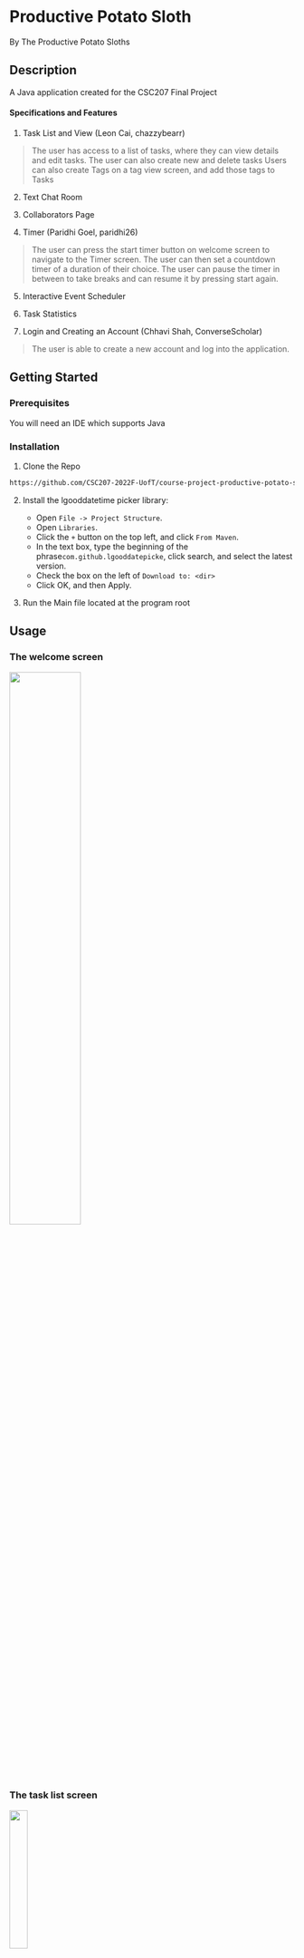 # Productive Potato Sloth
By The Productive Potato Sloths

## Description
A Java application created for the CSC207 Final Project

#### Specifications and Features
1. Task List and View (Leon Cai, chazzybearr)
>The user has access to a list of tasks, where they can view details and edit tasks. 
>The user can also create new and delete tasks
>Users can also create Tags on a tag view screen, and add those tags to Tasks

2. Text Chat Room

3. Collaborators Page

4. Timer (Paridhi Goel, paridhi26)

>The user can press the start timer button on welcome screen to navigate to the Timer screen.
>The user can then set a countdown timer of a duration of their choice.
>The user can pause the timer in between to take breaks and can resume it by pressing start again.
 
5. Interactive Event Scheduler

6. Task Statistics 

7. Login and Creating an Account (Chhavi Shah, ConverseScholar)
> The user is able to create a new account and log into the application.


## Getting Started
### Prerequisites
You will need an IDE which supports Java

### Installation
1. Clone the Repo
```sh
https://github.com/CSC207-2022F-UofT/course-project-productive-potato-sloth.git
```

2. Install the lgooddatetime picker library:

   - Open `File -> Project Structure`.
   - Open `Libraries`.
   - Click the `+` button on the top left, and click `From Maven`.
   - In the text box, type the beginning of the phrase`com.github.lgooddatepicke`, click search, and select the latest version.
   - Check the box on the left of `Download to: <dir>`
   - Click OK, and then Apply.

3. Run the Main file located at the program root

## Usage

### The welcome screen
<img src="https://user-images.githubusercontent.com/82430669/206600368-fb7e4f7a-5989-4727-b01e-5cf32079cad2.png" width=50% height=50%>

### The task list screen
<img src="https://user-images.githubusercontent.com/82430669/206600407-65c71fcf-c67b-4e8d-8698-df559dc43104.png" width=25% height=25%>

 
### Editing a task
<img src="https://user-images.githubusercontent.com/82430669/206600620-cb13f051-703d-42cd-8423-f930c04af0ff.png" width=50% height=50%>

### The tag list screen
<img src="https://user-images.githubusercontent.com/82430669/206600686-729ceb59-dc5b-409e-bd9b-72421b5061fa.png" width=25% height=25%>
### the ChatRoom screen
![Screenshot (559)](https://user-images.githubusercontent.com/113304165/206635355-a03068c0-7066-45c9-bbf3-5a4787c3dd32.png)

### Log In Page
![image](https://user-images.githubusercontent.com/97484565/206642536-8d206bb0-35d5-4c55-b7b1-6f3530ce4520.png)

### Create Account Page
![image](https://user-images.githubusercontent.com/97484565/206642786-875e8017-7cc8-4064-a5fc-6f8f195532e9.png)



## Roadmap

## Contributing
Contributions are **greatly appreciated**! 

If you have suggested changes that would make this project better, please fork this repo and make a pull request!

1. Clone the repo
```
git clone https://github.com/CSC207-2022F-UofT/course-project-productive-potato-sloth.git
```

2. Create a new branch
```
git checkout -b ＜your-amazing-feature＞
```

3. Push your changes
```
git commit -m <your-amazing-commit-message>
```

4. Push to origin
```
git push origin <your-amazing-feature>
```

5. Open a pull request

## Contributer Specific Notes
### Leon Cai (chazzybearr)

For some design choices I made:

> I chose to have only one TaskRequestModel and TaskResponse model class, rather than having request and response model classes for each use case.
> 
> As stated above, with 12 use cases, I would have to have an additional 24 classes (one TaskRequest and one TaskResponse).
> 
> For a program of this size, I concluded it would be unnecessary to have such a titanic quantity of lazy classes.
> 
> Thus, I made the choice to combine all the request and response models into one class each.
> 
> Though this does break clean architecture in the Single Responsibility Principle, I concluded that if this program were to expand, it would be trivial to break the generic TaskRequest and Response models for their separate use cases.
> 
> Same comments and reasoning with the TagResponse and Request Models

Tests: 

> My tests are located in my [branch](https://github.com/CSC207-2022F-UofT/course-project-productive-potato-sloth/tree/1-feature-1-task-list/src/test/java)
> 
> I've added many extensive tests to my use cases and controllers. 
> 
> I've made effective use of the @ParamaterizedTest feature, ensuring that I test every edge case of string, including multiple characters, one character, and the empty string
> 
> Additionally, I've used the @BeforeEach and @AfterEach to instantiate a simulated database and saved it in a temporary file. 
> 
> After the tests have finished, the method annotatied with @AfterEach removes all objects in the simulated database, ensuring that the next test that is run starts from a clean state.

Roadmap:
> One of the features I planned to implement was the ability to add colours to tags, and have the corresponding tasks appear with those colours. 
> 
> This feature has not been implemented in the latest commit, so throughout my code, I have used placeholder colours. 
> 
> Implementing the feature will require minimal changes to the code, as I simply have to replace the placeholder values with the values submitted by the user

Design patterns:

1. Simple Factory


    > I've used the Simple Factory to abstract away the process of creating tasks. 
    > 
    > This ensures that any future changes to the constructor(s) of Task will only require changes to the Factory, as the only hard dependency occurs in this class.
    > 
    > This choice has followed the Open/Closed principle, as this factory can easily be extended for additional constructors, but closed for changes, as the constructors which already exist in the factory will never change
    > 
    > In the future, implementing a builder design pattern would make more sense, as a Task can be instantiated in multiple ways (with/without a description, w/wo tags etc)

2. Observer

    
    > The observer pattern is used between my screens, where the observers are the screens which display the list of Tasks and Tags to the user. 
    > 
    > Any potential sources of change to the view model implement subject, which the observers will reflect.
    > 
    > This separates the cause and the effect of the change, and additionally follows clean architecture as creating a new info screen requires simply subscribing it to the subject

### Vishnu Nittoor (nitvishn)

Some design choices:

> I decided to use pure data classes EventDataResponseObject and EventDataRequestObject to use to pass information up and down the clean architecture. I found myself writing the same fields over and over again in the request and response models of my two use cases, which was a code smell. I believe that this fixes the code smell, and allows for greater modularity in the information contained in events.
> 
> I decided also to have classes ViewCalendarMainFrame and ScheduleEventMainFrame that are given gateways and the current user service and know how to create screens and run them. This makes embedding my use case into the Main method much, much easier -- note that this takes two lines of code rather than several. My teammates agree that this is a design decision that might be worth making homogenous across the code for the project.

Tests:

> My tests are located in [here.](https://github.com/CSC207-2022F-UofT/course-project-productive-potato-sloth/tree/2-feature-2-interactive-scheduler/src/test/java).
> I've tested every success and failure case of the ScheduleEventInteractor. I've also tested the 
> creation of EventDataResponseObjects from Events. A critical folder that needs to exist is `data_files` in the same
> folder as `java` in the parent folder `test`. The gateway created in the interactor tests opens this file.

Design Patterns:

1. Observer:
> The observer pattern is used twice across my ViewCalendar and ScheduleEvent use cases, once to allow the ViewCalendarScreen to observe the ViewModel and allow itself to re-render when it changes, and another time to allow the ViewCalendarScreen to observe the ScheduleEvent use case and entirely call its use case method again to fetch all the events again, and then re-render.
> 
> It is seen from this that there are two different update behaviours. I recognize that this could be a code smell and have detailed how to fix this in the future in Roadmap below.

Roadmap:

> I would have loved to have a real calendar interface instead of printing blocks that contain the information for each event. Further, Derek raised the fact that using two Observer interfaces is kind of superfluous, and I'd like to look for ways to have just one interface and get around the problem described in design patterns above. 
> 
> One solution is to change the Observer interface to use the Strategy design pattern to allow for multiple update methods. This seems like a clean way to solve the problem.
> 
> Further features to add are more fields for scheduling events, such as repeating events, optional tasks, and network integration with Google Calendar. 
> 

### Dawei He (Dawei-He2002)
Roadmap:
> Originally, I had wanted to implement an editing message feature that would allow users to edit messages they sent to the view. This turned out to be not implemented because of time constraints. However, given some free time later I can easily add the requirred controllers, presenters, usecases and UI elements since it would require very little modification of existing code.
Tests:
> I have comprehensive tests for all classes except for the View and initialization methods. The View and initialization are not tested because they can be "tested" and debugged by running the local main (ChatRoomDemo) method and using the debugger to fix any errors.
Design choices:
> I have rigorously adhered to the Dependency Inversion Principle throughout the entirety of my project. I did not feel the need to implement any design patterns because of the relative simplicity and lack of complex inheritance hierarchies inside my feature. However, I did adhere to SOLID principles whenever possible.
> In the initization controller class, I created an InputBoundary with the controller. Although this is a potential breach of Clean Architecture practices, there was no other way to initialize the ChatRoom without any initialized classes. Since a CHatRoom cannot be initialized without at least one Task and one User, it cannot be initialized directly on Main like many of the other screens, so I have to rely on Leon's Task view initializing my screen.

### Chhavi Shah (ConverseScholar)
Roadmap:
> From the Login screen, I wanted to allow the User to go to the Create Account page so create an account that then redirects them back to the login page once the account is created. 
> Additionally, we have a Welcome Screen that allows Users to edit Tasks, schedule Events, etc, and Login and Create an Account. This of course is not ideal as we would like the User to see and interact with the Welcome Screen after logging in (so after they've created an account too). So this is something I want to update at a later stage. 
> Another thing I would like to implement is a log out function to allow a new User to log into the application.
> Finally, I wanted to implement a Settings page that, at the basic level, allowed Users to change their Calendar view (to either include / remove weekends from their View) and change their password, which I was unable to within my given timeframe. 


Tests:
> I have ran tests for my two use cases of Login and CreateAccount which ensure that both work as required. 


Design Patterns:
> I haven't really used any design patterns as the code I needed to implement was rather straight-forward and I thought that using a design pattern would complicate the simplicity of the implementation. There is of course scope to use a design pattern for what I've implemented (like Factory for User).

### Khai Nguyen (kldtntg)
1. *Please run the class InvitationMainScreen to see the demonstration of the invitation management system*
Clean architectures are used extensively across the programs, where concrete classes (such as controllers and interactors) depend on abstractions instead of one another. SOLID principles are also utilized to make the code clean and readable.

Dependency injection is used throughout the program to help eliminate hard dependency across layers/ entities. An example would be the gateways being initialize in Main and passed to the screens to avoid hard dependencies. 

2. The entity objects are tested thoroughly.

The use cases are tested by checking whether the interactors result in appropriate changes to the entities. The output data sent to the presenters by the interactors are also tested to see if they are expected.

3.Design patterns are not used in my implementation of the feature, but they will be utilized moving forward to write a cleaner/ more maintaiable code base. An example would be the observer pattern being used to update the accept/declineInvitation screen with tasks corresponding a sender as soon as that sender is chosen. 
## Licence
This project is under the MIT Licence

## Contact

